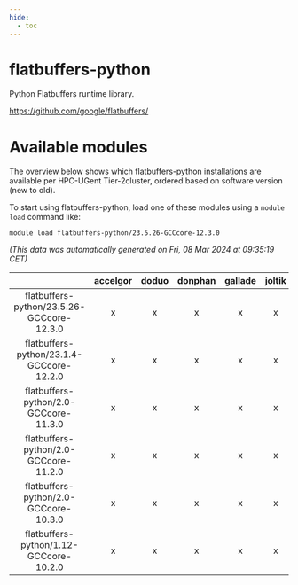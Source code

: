 ```yaml
---
hide:
  - toc
---
```


flatbuffers-python
==================


Python Flatbuffers runtime library.

https://github.com/google/flatbuffers/
# Available modules


The overview below shows which flatbuffers-python installations are available per HPC-UGent Tier-2cluster, ordered based on software version (new to old).

To start using flatbuffers-python, load one of these modules using a `module load` command like:

```shell
module load flatbuffers-python/23.5.26-GCCcore-12.3.0
```

*(This data was automatically generated on Fri, 08 Mar 2024 at 09:35:19 CET)*  

| |accelgor|doduo|donphan|gallade|joltik|skitty|
| :---: | :---: | :---: | :---: | :---: | :---: | :---: |
|flatbuffers-python/23.5.26-GCCcore-12.3.0|x|x|x|x|x|x|
|flatbuffers-python/23.1.4-GCCcore-12.2.0|x|x|x|x|x|x|
|flatbuffers-python/2.0-GCCcore-11.3.0|x|x|x|x|x|x|
|flatbuffers-python/2.0-GCCcore-11.2.0|x|x|x|x|x|x|
|flatbuffers-python/2.0-GCCcore-10.3.0|x|x|x|x|x|x|
|flatbuffers-python/1.12-GCCcore-10.2.0|x|x|x|x|x|x|
